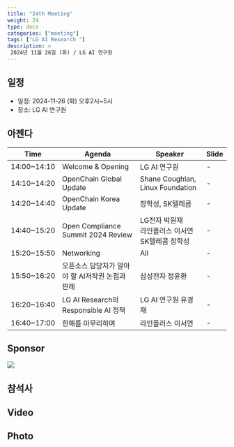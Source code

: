 ```yaml
---
title: "24th Meeting"
weight: 24
type: docs
categories: ["meeting"]
tags: ["LG AI Research "]
description: >
 2024년 11월 26일 (화) / LG AI 연구원
---
```


## 일정

* 일정: 2024-11-26 (화) 오후2시~5시
* 장소: LG AI 연구원

## 아젠다

| Time | Agenda           | Speaker | Slide |
|----|-----------------|------|------|
| 14:00~14:10 | Welcome & Opening | LG AI 연구원 | - |
| 14:10~14:20 | OpenChain Global Update  | 	Shane Coughlan, Linux Foundation | - |
| 14:20~14:40 | OpenChain Korea Update | 장학성, SK텔레콤 | - |
| 14:40~15:20 | Open Compliance Summit 2024 Review | LG전자 박원재 <br> 라인플러스 이서연 <br> SK텔레콤 장학성 | - |
| 15:20~15:50 | Networking | All | - |
| 15:50~16:20 | 오픈소스 담당자가 알아야 할 AI저작권 논점과 판례 | 삼성전자 정윤환 | - |
| 16:20~16:40 | LG AI Research의 Responsible AI 정책 | LG AI 연구원 유경재 | - |
| 16:40~17:00 | 한해를 마무리하며| 라인플러스 이서연 | - |


## Sponsor

![](./lgresearch.jpg)


## 참석사 



## Video 


## Photo